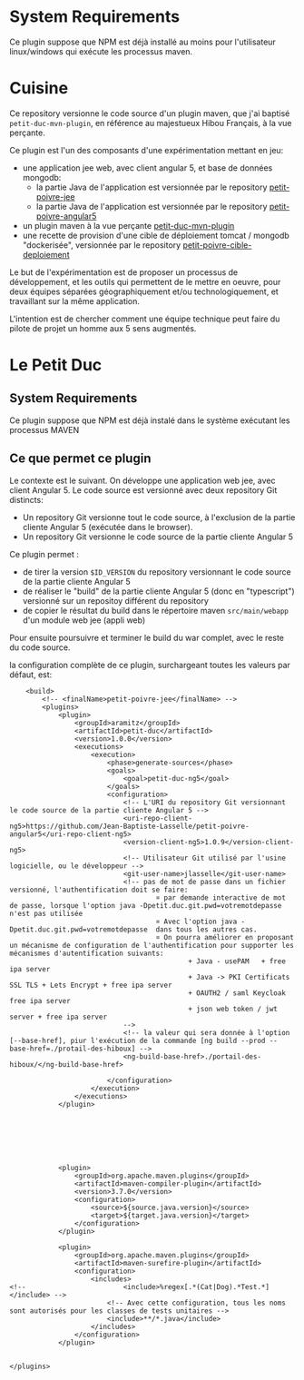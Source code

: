 # System Requirements

Ce plugin suppose que NPM est déjà installé au moins pour l'utilisateur linux/windows qui exécute les processus maven.

# Cuisine

Ce repository versionne le code source d'un plugin maven, que j'ai baptisé `petit-duc-mvn-plugin`, en 
référence au majestueux Hibou Français, à la vue perçante.


Ce plugin est l'un des composants d'une expérimentation mettant en jeu:
* une application jee web, avec client angular 5, et base de données mongodb:
  * la partie Java de l'application est versionnée par le repository [petit-poivre-jee](https://github.com/Jean-Baptiste-Lasselle/petit-poivre-jee)
  * la partie Java de l'application est versionnée par le repository [petit-poivre-angular5](https://github.com/Jean-Baptiste-Lasselle/petit-poivre-angular5)
* un plugin maven à la vue perçante [petit-duc-mvn-plugin](https://github.com/Jean-Baptiste-Lasselle/petit-duc-mvn-plugin)
* une recette de provision d'une cible de déploiement tomcat / mongodb "dockerisée",  versionnée par le repository [petit-poivre-cible-deploiement](https://github.com/Jean-Baptiste-Lasselle/cible-deploiement-petit-poivre)


Le but de l'expérimentation est de proposer un processus de développement, et les outils qui permettent de le mettre en oeuvre, pour deux 
équipes séparées géographiquement et/ou technologiquement, et travaillant sur la même application.

L'intention est de chercher comment une équipe technique peut faire du pilote de projet 
un homme aux 5 sens augmentés.


# Le Petit Duc

## System Requirements 

Ce plugin suppose que NPM est déjà instalé dans le système exécutant les processus MAVEN

## Ce que permet ce plugin 
Le contexte est le suivant.
On développe une application web jee, avec client Angular 5. Le code source est versionné avec deux repository Git distincts:
* Un repository Git versionne tout le code source, à l'exclusion de la partie cliente Angular 5 (exécutée dans le browser).
* Un repository Git versionne le code source de la partie cliente Angular 5

Ce plugin permet :
* de tirer la version `$ID_VERSION` du repository versionnant le code source de la partie cliente Angular 5
* de réaliser le "build" de la partie cliente Angular 5 (donc en "typescript") versionné sur un repositoy différent du repository
* de copier le résultat du build dans le répertoire maven `src/main/webapp` d'un module web jee (appli web)

Pour ensuite poursuivre et terminer le build du war complet, avec le reste du code source.

la configuration complète de ce plugin, surchargeant toutes les valeurs par défaut, est:
```
	<build>
		<!-- <finalName>petit-poivre-jee</finalName> -->
		<plugins>
			<plugin>
				<groupId>aramitz</groupId>
				<artifactId>petit-duc</artifactId>
				<version>1.0.0</version>
				<executions>
					<execution>
						<phase>generate-sources</phase>
						<goals>
							<goal>petit-duc-ng5</goal>
						</goals>
						<configuration>
							<!-- L'URI du repository Git versionnant le code source de la partie cliente Angular 5 -->
							<uri-repo-client-ng5>https://github.com/Jean-Baptiste-Lasselle/petit-poivre-angular5</uri-repo-client-ng5>
							<version-client-ng5>1.0.9</version-client-ng5>
							<!-- Utilisateur Git utilisé par l'usine logicielle, ou le développeur -->
							<git-user-name>jlasselle</git-user-name>
							<!-- pas de mot de passe dans un fichier versionné, l'authentification doit se faire:
									¤ par demande interactive de mot de passe, lorsque l'option java -Dpetit.duc.git.pwd=votremotdepasse n'est pas utilisée
									¤ Avec l'option java -Dpetit.duc.git.pwd=votremotdepasse  dans tous les autres cas. 
									¤ On pourra améliorer en proposant un mécanisme de configuration de l'authentification pour supporter les mécanismes d'autentification suivants: 
											+ Java - usePAM   + free ipa server
											+ Java -> PKI Certificats SSL TLS + Lets Encrypt + free ipa server   
											+ OAUTH2 / saml Keycloak free ipa server   
											+ json web token / jwt server + free ipa server
							-->
							<!-- la valeur qui sera donnée à l'option [--base-href], piur l'exécution de la commande [ng build --prod --base-href=./protail-des-hiboux] -->
							<ng-build-base-href>./portail-des-hiboux/</ng-build-base-href>

						</configuration>
					</execution>
				</executions>
			</plugin>

			
			
			
			
			
			
			<plugin>
				<groupId>org.apache.maven.plugins</groupId>
				<artifactId>maven-compiler-plugin</artifactId>
				<version>3.7.0</version>
				<configuration>
					<source>${source.java.version}</source>
					<target>${target.java.version}</target>
				</configuration>
			</plugin>

			<plugin>
				<groupId>org.apache.maven.plugins</groupId>
				<artifactId>maven-surefire-plugin</artifactId>
				<configuration>
					<includes>
<!-- 						<include>%regex[.*(Cat|Dog).*Test.*]</include> -->
						<!-- Avec cette configuration, tous les noms sont autorisés pour les classes de tests unitaires -->
						<include>**/*.java</include>
					</includes>
				</configuration>
			</plugin>


</plugins>
```








